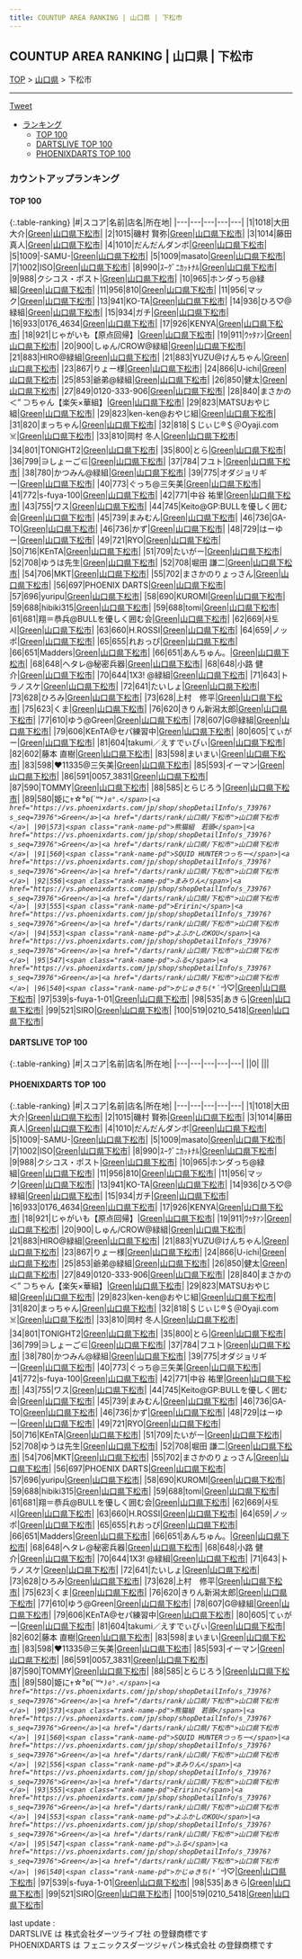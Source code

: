 ```yaml
---
title: COUNTUP AREA RANKING | 山口県 | 下松市
---
```

## COUNTUP AREA RANKING | 山口県 | 下松市

[TOP](/darts/rank/) > [山口県](/darts/rank/山口県/) > 下松市

___

<a href="https://twitter.com/share?ref_src=twsrc%5Etfw" data-text="COUNTUP AREA RANKING | 山口県下松市" class="twitter-share-button" data-hashtags="DARTSLIVE,PHOENIXDARTS,darts,ダーツ" data-show-count="false">Tweet</a>

* [ランキング](#カウントアップランキング)
    * [TOP 100](#top-100)
    * [DARTSLIVE TOP 100](#dartslive-top-100)
    * [PHOENIXDARTS TOP 100](#phoenixdarts-top-100)

### カウントアップランキング

#### TOP 100



{:.table-ranking}
|#|スコア|名前|店名|所在地|
|---|---|---|---|---|
|1|1018|<span class="rank-name-pd"><span class="pro-icon-pd"></span>大田 大介</span>|<a href="https://vs.phoenixdarts.com/jp/shop/shopDetailInfo/s_73976?s_seq=73976">Green</a>|<a href="/darts/rank/山口県/下松市">山口県下松市</a>|
|2|1015|<span class="rank-name-pd"><span class="pro-icon-pd"></span>磯村 賢弥</span>|<a href="https://vs.phoenixdarts.com/jp/shop/shopDetailInfo/s_73976?s_seq=73976">Green</a>|<a href="/darts/rank/山口県/下松市">山口県下松市</a>|
|3|1014|<span class="rank-name-pd">藤田  真人</span>|<a href="https://vs.phoenixdarts.com/jp/shop/shopDetailInfo/s_73976?s_seq=73976">Green</a>|<a href="/darts/rank/山口県/下松市">山口県下松市</a>|
|4|1010|<span class="rank-name-pd">だんだんダンボ</span>|<a href="https://vs.phoenixdarts.com/jp/shop/shopDetailInfo/s_73976?s_seq=73976">Green</a>|<a href="/darts/rank/山口県/下松市">山口県下松市</a>|
|5|1009|<span class="rank-name-pd">-SAMU-</span>|<a href="https://vs.phoenixdarts.com/jp/shop/shopDetailInfo/s_73976?s_seq=73976">Green</a>|<a href="/darts/rank/山口県/下松市">山口県下松市</a>|
|5|1009|<span class="rank-name-pd">masato</span>|<a href="https://vs.phoenixdarts.com/jp/shop/shopDetailInfo/s_73976?s_seq=73976">Green</a>|<a href="/darts/rank/山口県/下松市">山口県下松市</a>|
|7|1002|<span class="rank-name-pd">ISO</span>|<a href="https://vs.phoenixdarts.com/jp/shop/shopDetailInfo/s_73976?s_seq=73976">Green</a>|<a href="/darts/rank/山口県/下松市">山口県下松市</a>|
|8|990|<span class="rank-name-pd">ｽｰｸﾞﾆｶｯﾄﾅﾙ</span>|<a href="https://vs.phoenixdarts.com/jp/shop/shopDetailInfo/s_73976?s_seq=73976">Green</a>|<a href="/darts/rank/山口県/下松市">山口県下松市</a>|
|9|988|<span class="rank-name-pd">クシコス・ポスト</span>|<a href="https://vs.phoenixdarts.com/jp/shop/shopDetailInfo/s_73976?s_seq=73976">Green</a>|<a href="/darts/rank/山口県/下松市">山口県下松市</a>|
|10|965|<span class="rank-name-pd">ホンダっち@緑組</span>|<a href="https://vs.phoenixdarts.com/jp/shop/shopDetailInfo/s_73976?s_seq=73976">Green</a>|<a href="/darts/rank/山口県/下松市">山口県下松市</a>|
|11|956|<span class="rank-name-pd">810</span>|<a href="https://vs.phoenixdarts.com/jp/shop/shopDetailInfo/s_73976?s_seq=73976">Green</a>|<a href="/darts/rank/山口県/下松市">山口県下松市</a>|
|11|956|<span class="rank-name-pd">マック</span>|<a href="https://vs.phoenixdarts.com/jp/shop/shopDetailInfo/s_73976?s_seq=73976">Green</a>|<a href="/darts/rank/山口県/下松市">山口県下松市</a>|
|13|941|<span class="rank-name-pd">KO-TA</span>|<a href="https://vs.phoenixdarts.com/jp/shop/shopDetailInfo/s_73976?s_seq=73976">Green</a>|<a href="/darts/rank/山口県/下松市">山口県下松市</a>|
|14|936|<span class="rank-name-pd">ひろ♡@緑組</span>|<a href="https://vs.phoenixdarts.com/jp/shop/shopDetailInfo/s_73976?s_seq=73976">Green</a>|<a href="/darts/rank/山口県/下松市">山口県下松市</a>|
|15|934|<span class="rank-name-pd">ガチ</span>|<a href="https://vs.phoenixdarts.com/jp/shop/shopDetailInfo/s_73976?s_seq=73976">Green</a>|<a href="/darts/rank/山口県/下松市">山口県下松市</a>|
|16|933|<span class="rank-name-pd">0176_4634</span>|<a href="https://vs.phoenixdarts.com/jp/shop/shopDetailInfo/s_73976?s_seq=73976">Green</a>|<a href="/darts/rank/山口県/下松市">山口県下松市</a>|
|17|926|<span class="rank-name-pd">KENYA</span>|<a href="https://vs.phoenixdarts.com/jp/shop/shopDetailInfo/s_73976?s_seq=73976">Green</a>|<a href="/darts/rank/山口県/下松市">山口県下松市</a>|
|18|921|<span class="rank-name-pd">じゃがいも【原点回帰】</span>|<a href="https://vs.phoenixdarts.com/jp/shop/shopDetailInfo/s_73976?s_seq=73976">Green</a>|<a href="/darts/rank/山口県/下松市">山口県下松市</a>|
|19|911|<span class="rank-name-pd">ｳｩﾀｧﾝ</span>|<a href="https://vs.phoenixdarts.com/jp/shop/shopDetailInfo/s_73976?s_seq=73976">Green</a>|<a href="/darts/rank/山口県/下松市">山口県下松市</a>|
|20|900|<span class="rank-name-pd">しゅん/CROW@緑組</span>|<a href="https://vs.phoenixdarts.com/jp/shop/shopDetailInfo/s_73976?s_seq=73976">Green</a>|<a href="/darts/rank/山口県/下松市">山口県下松市</a>|
|21|883|<span class="rank-name-pd">HIRO@緑組</span>|<a href="https://vs.phoenixdarts.com/jp/shop/shopDetailInfo/s_73976?s_seq=73976">Green</a>|<a href="/darts/rank/山口県/下松市">山口県下松市</a>|
|21|883|<span class="rank-name-pd">YUZU@けんちゃん</span>|<a href="https://vs.phoenixdarts.com/jp/shop/shopDetailInfo/s_73976?s_seq=73976">Green</a>|<a href="/darts/rank/山口県/下松市">山口県下松市</a>|
|23|867|<span class="rank-name-pd">りょー様</span>|<a href="https://vs.phoenixdarts.com/jp/shop/shopDetailInfo/s_73976?s_seq=73976">Green</a>|<a href="/darts/rank/山口県/下松市">山口県下松市</a>|
|24|866|<span class="rank-name-pd">U-ichi</span>|<a href="https://vs.phoenixdarts.com/jp/shop/shopDetailInfo/s_73976?s_seq=73976">Green</a>|<a href="/darts/rank/山口県/下松市">山口県下松市</a>|
|25|853|<span class="rank-name-pd">爺弟@緑組</span>|<a href="https://vs.phoenixdarts.com/jp/shop/shopDetailInfo/s_73976?s_seq=73976">Green</a>|<a href="/darts/rank/山口県/下松市">山口県下松市</a>|
|26|850|<span class="rank-name-pd">健太</span>|<a href="https://vs.phoenixdarts.com/jp/shop/shopDetailInfo/s_73976?s_seq=73976">Green</a>|<a href="/darts/rank/山口県/下松市">山口県下松市</a>|
|27|849|<span class="rank-name-pd">0120-333-906</span>|<a href="https://vs.phoenixdarts.com/jp/shop/shopDetailInfo/s_73976?s_seq=73976">Green</a>|<a href="/darts/rank/山口県/下松市">山口県下松市</a>|
|28|840|<span class="rank-name-pd">まさかの＜” ⊃ちゃん【楽矢×華組】</span>|<a href="https://vs.phoenixdarts.com/jp/shop/shopDetailInfo/s_73976?s_seq=73976">Green</a>|<a href="/darts/rank/山口県/下松市">山口県下松市</a>|
|29|823|<span class="rank-name-pd">MATSUおやじ組</span>|<a href="https://vs.phoenixdarts.com/jp/shop/shopDetailInfo/s_73976?s_seq=73976">Green</a>|<a href="/darts/rank/山口県/下松市">山口県下松市</a>|
|29|823|<span class="rank-name-pd">ken-ken@おやじ組</span>|<a href="https://vs.phoenixdarts.com/jp/shop/shopDetailInfo/s_73976?s_seq=73976">Green</a>|<a href="/darts/rank/山口県/下松市">山口県下松市</a>|
|31|820|<span class="rank-name-pd">まっちゃん</span>|<a href="https://vs.phoenixdarts.com/jp/shop/shopDetailInfo/s_73976?s_seq=73976">Green</a>|<a href="/darts/rank/山口県/下松市">山口県下松市</a>|
|32|818|<span class="rank-name-pd">＄じぃじ®️＄＠Oyaji.com ☠️</span>|<a href="https://vs.phoenixdarts.com/jp/shop/shopDetailInfo/s_73976?s_seq=73976">Green</a>|<a href="/darts/rank/山口県/下松市">山口県下松市</a>|
|33|810|<span class="rank-name-pd"><span class="pro-icon-pd"></span>岡村 冬人</span>|<a href="https://vs.phoenixdarts.com/jp/shop/shopDetailInfo/s_73976?s_seq=73976">Green</a>|<a href="/darts/rank/山口県/下松市">山口県下松市</a>|
|34|801|<span class="rank-name-pd">TONIGHT2</span>|<a href="https://vs.phoenixdarts.com/jp/shop/shopDetailInfo/s_73976?s_seq=73976">Green</a>|<a href="/darts/rank/山口県/下松市">山口県下松市</a>|
|35|800|<span class="rank-name-pd">とら</span>|<a href="https://vs.phoenixdarts.com/jp/shop/shopDetailInfo/s_73976?s_seq=73976">Green</a>|<a href="/darts/rank/山口県/下松市">山口県下松市</a>|
|36|799|<span class="rank-name-pd">∋しょーご∈</span>|<a href="https://vs.phoenixdarts.com/jp/shop/shopDetailInfo/s_73976?s_seq=73976">Green</a>|<a href="/darts/rank/山口県/下松市">山口県下松市</a>|
|37|784|<span class="rank-name-pd">フユト</span>|<a href="https://vs.phoenixdarts.com/jp/shop/shopDetailInfo/s_73976?s_seq=73976">Green</a>|<a href="/darts/rank/山口県/下松市">山口県下松市</a>|
|38|780|<span class="rank-name-pd">かつみん@緑組</span>|<a href="https://vs.phoenixdarts.com/jp/shop/shopDetailInfo/s_73976?s_seq=73976">Green</a>|<a href="/darts/rank/山口県/下松市">山口県下松市</a>|
|39|775|<span class="rank-name-pd">オダジョリギー</span>|<a href="https://vs.phoenixdarts.com/jp/shop/shopDetailInfo/s_73976?s_seq=73976">Green</a>|<a href="/darts/rank/山口県/下松市">山口県下松市</a>|
|40|773|<span class="rank-name-pd">ぐっち@三矢美</span>|<a href="https://vs.phoenixdarts.com/jp/shop/shopDetailInfo/s_73976?s_seq=73976">Green</a>|<a href="/darts/rank/山口県/下松市">山口県下松市</a>|
|41|772|<span class="rank-name-pd">s-fuya-100</span>|<a href="https://vs.phoenixdarts.com/jp/shop/shopDetailInfo/s_73976?s_seq=73976">Green</a>|<a href="/darts/rank/山口県/下松市">山口県下松市</a>|
|42|771|<span class="rank-name-pd">中谷 祐里</span>|<a href="https://vs.phoenixdarts.com/jp/shop/shopDetailInfo/s_73976?s_seq=73976">Green</a>|<a href="/darts/rank/山口県/下松市">山口県下松市</a>|
|43|755|<span class="rank-name-pd">ワス</span>|<a href="https://vs.phoenixdarts.com/jp/shop/shopDetailInfo/s_73976?s_seq=73976">Green</a>|<a href="/darts/rank/山口県/下松市">山口県下松市</a>|
|44|745|<span class="rank-name-pd">Keito@GP:BULLを優しく囲む会</span>|<a href="https://vs.phoenixdarts.com/jp/shop/shopDetailInfo/s_73976?s_seq=73976">Green</a>|<a href="/darts/rank/山口県/下松市">山口県下松市</a>|
|45|739|<span class="rank-name-pd">まみむん</span>|<a href="https://vs.phoenixdarts.com/jp/shop/shopDetailInfo/s_73976?s_seq=73976">Green</a>|<a href="/darts/rank/山口県/下松市">山口県下松市</a>|
|46|736|<span class="rank-name-pd">GA-TO</span>|<a href="https://vs.phoenixdarts.com/jp/shop/shopDetailInfo/s_73976?s_seq=73976">Green</a>|<a href="/darts/rank/山口県/下松市">山口県下松市</a>|
|46|736|<span class="rank-name-pd">かず</span>|<a href="https://vs.phoenixdarts.com/jp/shop/shopDetailInfo/s_73976?s_seq=73976">Green</a>|<a href="/darts/rank/山口県/下松市">山口県下松市</a>|
|48|729|<span class="rank-name-pd">はーゆー</span>|<a href="https://vs.phoenixdarts.com/jp/shop/shopDetailInfo/s_73976?s_seq=73976">Green</a>|<a href="/darts/rank/山口県/下松市">山口県下松市</a>|
|49|721|<span class="rank-name-pd">RYO</span>|<a href="https://vs.phoenixdarts.com/jp/shop/shopDetailInfo/s_73976?s_seq=73976">Green</a>|<a href="/darts/rank/山口県/下松市">山口県下松市</a>|
|50|716|<span class="rank-name-pd">KEnTA</span>|<a href="https://vs.phoenixdarts.com/jp/shop/shopDetailInfo/s_73976?s_seq=73976">Green</a>|<a href="/darts/rank/山口県/下松市">山口県下松市</a>|
|51|709|<span class="rank-name-pd">たいがー</span>|<a href="https://vs.phoenixdarts.com/jp/shop/shopDetailInfo/s_73976?s_seq=73976">Green</a>|<a href="/darts/rank/山口県/下松市">山口県下松市</a>|
|52|708|<span class="rank-name-pd">ゆうは先生</span>|<a href="https://vs.phoenixdarts.com/jp/shop/shopDetailInfo/s_73976?s_seq=73976">Green</a>|<a href="/darts/rank/山口県/下松市">山口県下松市</a>|
|52|708|<span class="rank-name-pd"><span class="pro-icon-pd"></span>堀田 謙二</span>|<a href="https://vs.phoenixdarts.com/jp/shop/shopDetailInfo/s_73976?s_seq=73976">Green</a>|<a href="/darts/rank/山口県/下松市">山口県下松市</a>|
|54|706|<span class="rank-name-pd">MKT</span>|<a href="https://vs.phoenixdarts.com/jp/shop/shopDetailInfo/s_73976?s_seq=73976">Green</a>|<a href="/darts/rank/山口県/下松市">山口県下松市</a>|
|55|702|<span class="rank-name-pd">まさかのりょっさん</span>|<a href="https://vs.phoenixdarts.com/jp/shop/shopDetailInfo/s_73976?s_seq=73976">Green</a>|<a href="/darts/rank/山口県/下松市">山口県下松市</a>|
|56|697|<span class="rank-name-pd">PHOENIX DARTS</span>|<a href="https://vs.phoenixdarts.com/jp/shop/shopDetailInfo/s_73976?s_seq=73976">Green</a>|<a href="/darts/rank/山口県/下松市">山口県下松市</a>|
|57|696|<span class="rank-name-pd">yuripu</span>|<a href="https://vs.phoenixdarts.com/jp/shop/shopDetailInfo/s_73976?s_seq=73976">Green</a>|<a href="/darts/rank/山口県/下松市">山口県下松市</a>|
|58|690|<span class="rank-name-pd">KUROMI</span>|<a href="https://vs.phoenixdarts.com/jp/shop/shopDetailInfo/s_73976?s_seq=73976">Green</a>|<a href="/darts/rank/山口県/下松市">山口県下松市</a>|
|59|688|<span class="rank-name-pd">hibiki315</span>|<a href="https://vs.phoenixdarts.com/jp/shop/shopDetailInfo/s_73976?s_seq=73976">Green</a>|<a href="/darts/rank/山口県/下松市">山口県下松市</a>|
|59|688|<span class="rank-name-pd">tomi</span>|<a href="https://vs.phoenixdarts.com/jp/shop/shopDetailInfo/s_73976?s_seq=73976">Green</a>|<a href="/darts/rank/山口県/下松市">山口県下松市</a>|
|61|681|<span class="rank-name-pd">翔＝恭兵@BULLを優しく囲む会</span>|<a href="https://vs.phoenixdarts.com/jp/shop/shopDetailInfo/s_73976?s_seq=73976">Green</a>|<a href="/darts/rank/山口県/下松市">山口県下松市</a>|
|62|669|<span class="rank-name-pd">사토시</span>|<a href="https://vs.phoenixdarts.com/jp/shop/shopDetailInfo/s_73976?s_seq=73976">Green</a>|<a href="/darts/rank/山口県/下松市">山口県下松市</a>|
|63|660|<span class="rank-name-pd">H.ROSSI</span>|<a href="https://vs.phoenixdarts.com/jp/shop/shopDetailInfo/s_73976?s_seq=73976">Green</a>|<a href="/darts/rank/山口県/下松市">山口県下松市</a>|
|64|659|<span class="rank-name-pd">ノッポ</span>|<a href="https://vs.phoenixdarts.com/jp/shop/shopDetailInfo/s_73976?s_seq=73976">Green</a>|<a href="/darts/rank/山口県/下松市">山口県下松市</a>|
|65|655|<span class="rank-name-pd">れおっぴ</span>|<a href="https://vs.phoenixdarts.com/jp/shop/shopDetailInfo/s_73976?s_seq=73976">Green</a>|<a href="/darts/rank/山口県/下松市">山口県下松市</a>|
|66|651|<span class="rank-name-pd">Madders</span>|<a href="https://vs.phoenixdarts.com/jp/shop/shopDetailInfo/s_73976?s_seq=73976">Green</a>|<a href="/darts/rank/山口県/下松市">山口県下松市</a>|
|66|651|<span class="rank-name-pd">あんちゅん。</span>|<a href="https://vs.phoenixdarts.com/jp/shop/shopDetailInfo/s_73976?s_seq=73976">Green</a>|<a href="/darts/rank/山口県/下松市">山口県下松市</a>|
|68|648|<span class="rank-name-pd">ヘタレ@秘密兵器</span>|<a href="https://vs.phoenixdarts.com/jp/shop/shopDetailInfo/s_73976?s_seq=73976">Green</a>|<a href="/darts/rank/山口県/下松市">山口県下松市</a>|
|68|648|<span class="rank-name-pd">小路 健介</span>|<a href="https://vs.phoenixdarts.com/jp/shop/shopDetailInfo/s_73976?s_seq=73976">Green</a>|<a href="/darts/rank/山口県/下松市">山口県下松市</a>|
|70|644|<span class="rank-name-pd">1X3! @緑組</span>|<a href="https://vs.phoenixdarts.com/jp/shop/shopDetailInfo/s_73976?s_seq=73976">Green</a>|<a href="/darts/rank/山口県/下松市">山口県下松市</a>|
|71|643|<span class="rank-name-pd">トラノスケ</span>|<a href="https://vs.phoenixdarts.com/jp/shop/shopDetailInfo/s_73976?s_seq=73976">Green</a>|<a href="/darts/rank/山口県/下松市">山口県下松市</a>|
|72|641|<span class="rank-name-pd">たいしょ</span>|<a href="https://vs.phoenixdarts.com/jp/shop/shopDetailInfo/s_73976?s_seq=73976">Green</a>|<a href="/darts/rank/山口県/下松市">山口県下松市</a>|
|73|628|<span class="rank-name-pd">ひろみ</span>|<a href="https://vs.phoenixdarts.com/jp/shop/shopDetailInfo/s_73976?s_seq=73976">Green</a>|<a href="/darts/rank/山口県/下松市">山口県下松市</a>|
|73|628|<span class="rank-name-pd">上村　修平</span>|<a href="https://vs.phoenixdarts.com/jp/shop/shopDetailInfo/s_73976?s_seq=73976">Green</a>|<a href="/darts/rank/山口県/下松市">山口県下松市</a>|
|75|623|<span class="rank-name-pd">くま</span>|<a href="https://vs.phoenixdarts.com/jp/shop/shopDetailInfo/s_73976?s_seq=73976">Green</a>|<a href="/darts/rank/山口県/下松市">山口県下松市</a>|
|76|620|<span class="rank-name-pd">きりん新潟太郎</span>|<a href="https://vs.phoenixdarts.com/jp/shop/shopDetailInfo/s_73976?s_seq=73976">Green</a>|<a href="/darts/rank/山口県/下松市">山口県下松市</a>|
|77|610|<span class="rank-name-pd">ゆう@Green</span>|<a href="https://vs.phoenixdarts.com/jp/shop/shopDetailInfo/s_73976?s_seq=73976">Green</a>|<a href="/darts/rank/山口県/下松市">山口県下松市</a>|
|78|607|<span class="rank-name-pd">G@緑組</span>|<a href="https://vs.phoenixdarts.com/jp/shop/shopDetailInfo/s_73976?s_seq=73976">Green</a>|<a href="/darts/rank/山口県/下松市">山口県下松市</a>|
|79|606|<span class="rank-name-pd">KEnTA@セパ練習中</span>|<a href="https://vs.phoenixdarts.com/jp/shop/shopDetailInfo/s_73976?s_seq=73976">Green</a>|<a href="/darts/rank/山口県/下松市">山口県下松市</a>|
|80|605|<span class="rank-name-pd">てぃがー</span>|<a href="https://vs.phoenixdarts.com/jp/shop/shopDetailInfo/s_73976?s_seq=73976">Green</a>|<a href="/darts/rank/山口県/下松市">山口県下松市</a>|
|81|604|<span class="rank-name-pd">takumi／えすでぃぴぃ</span>|<a href="https://vs.phoenixdarts.com/jp/shop/shopDetailInfo/s_73976?s_seq=73976">Green</a>|<a href="/darts/rank/山口県/下松市">山口県下松市</a>|
|82|602|<span class="rank-name-pd">藤本 直樹</span>|<a href="https://vs.phoenixdarts.com/jp/shop/shopDetailInfo/s_73976?s_seq=73976">Green</a>|<a href="/darts/rank/山口県/下松市">山口県下松市</a>|
|83|598|<span class="rank-name-pd">‪‪まいまい</span>|<a href="https://vs.phoenixdarts.com/jp/shop/shopDetailInfo/s_73976?s_seq=73976">Green</a>|<a href="/darts/rank/山口県/下松市">山口県下松市</a>|
|83|598|<span class="rank-name-pd">♥11335@三矢美</span>|<a href="https://vs.phoenixdarts.com/jp/shop/shopDetailInfo/s_73976?s_seq=73976">Green</a>|<a href="/darts/rank/山口県/下松市">山口県下松市</a>|
|85|593|<span class="rank-name-pd">イーマン</span>|<a href="https://vs.phoenixdarts.com/jp/shop/shopDetailInfo/s_73976?s_seq=73976">Green</a>|<a href="/darts/rank/山口県/下松市">山口県下松市</a>|
|86|591|<span class="rank-name-pd">0057_3831</span>|<a href="https://vs.phoenixdarts.com/jp/shop/shopDetailInfo/s_73976?s_seq=73976">Green</a>|<a href="/darts/rank/山口県/下松市">山口県下松市</a>|
|87|590|<span class="rank-name-pd">TOMMY</span>|<a href="https://vs.phoenixdarts.com/jp/shop/shopDetailInfo/s_73976?s_seq=73976">Green</a>|<a href="/darts/rank/山口県/下松市">山口県下松市</a>|
|88|585|<span class="rank-name-pd">とらじろう</span>|<a href="https://vs.phoenixdarts.com/jp/shop/shopDetailInfo/s_73976?s_seq=73976">Green</a>|<a href="/darts/rank/山口県/下松市">山口県下松市</a>|
|89|580|<span class="rank-name-pd">姫にｬ☆°ʚ(*´꒳`*)ɞ°.</span>|<a href="https://vs.phoenixdarts.com/jp/shop/shopDetailInfo/s_73976?s_seq=73976">Green</a>|<a href="/darts/rank/山口県/下松市">山口県下松市</a>|
|90|573|<span class="rank-name-pd">熊猫組　若頭</span>|<a href="https://vs.phoenixdarts.com/jp/shop/shopDetailInfo/s_73976?s_seq=73976">Green</a>|<a href="/darts/rank/山口県/下松市">山口県下松市</a>|
|91|560|<span class="rank-name-pd">SQUID HUNTERつっちー</span>|<a href="https://vs.phoenixdarts.com/jp/shop/shopDetailInfo/s_73976?s_seq=73976">Green</a>|<a href="/darts/rank/山口県/下松市">山口県下松市</a>|
|92|556|<span class="rank-name-pd">まみりん</span>|<a href="https://vs.phoenixdarts.com/jp/shop/shopDetailInfo/s_73976?s_seq=73976">Green</a>|<a href="/darts/rank/山口県/下松市">山口県下松市</a>|
|93|555|<span class="rank-name-pd">Eririn♪</span>|<a href="https://vs.phoenixdarts.com/jp/shop/shopDetailInfo/s_73976?s_seq=73976">Green</a>|<a href="/darts/rank/山口県/下松市">山口県下松市</a>|
|94|553|<span class="rank-name-pd">よふかしのKOU</span>|<a href="https://vs.phoenixdarts.com/jp/shop/shopDetailInfo/s_73976?s_seq=73976">Green</a>|<a href="/darts/rank/山口県/下松市">山口県下松市</a>|
|95|547|<span class="rank-name-pd">ふる</span>|<a href="https://vs.phoenixdarts.com/jp/shop/shopDetailInfo/s_73976?s_seq=73976">Green</a>|<a href="/darts/rank/山口県/下松市">山口県下松市</a>|
|96|540|<span class="rank-name-pd">かじゅきち(*´꒳`*)♡</span>|<a href="https://vs.phoenixdarts.com/jp/shop/shopDetailInfo/s_73976?s_seq=73976">Green</a>|<a href="/darts/rank/山口県/下松市">山口県下松市</a>|
|97|539|<span class="rank-name-pd">s-fuya-1-01</span>|<a href="https://vs.phoenixdarts.com/jp/shop/shopDetailInfo/s_73976?s_seq=73976">Green</a>|<a href="/darts/rank/山口県/下松市">山口県下松市</a>|
|98|535|<span class="rank-name-pd">あきら</span>|<a href="https://vs.phoenixdarts.com/jp/shop/shopDetailInfo/s_73976?s_seq=73976">Green</a>|<a href="/darts/rank/山口県/下松市">山口県下松市</a>|
|99|521|<span class="rank-name-pd">SIRO</span>|<a href="https://vs.phoenixdarts.com/jp/shop/shopDetailInfo/s_73976?s_seq=73976">Green</a>|<a href="/darts/rank/山口県/下松市">山口県下松市</a>|
|100|519|<span class="rank-name-pd">0210_5418</span>|<a href="https://vs.phoenixdarts.com/jp/shop/shopDetailInfo/s_73976?s_seq=73976">Green</a>|<a href="/darts/rank/山口県/下松市">山口県下松市</a>|


#### DARTSLIVE TOP 100



{:.table-ranking}
|#|スコア|名前|店名|所在地|
|---|---|---|---|---|
||0|<span class="rank-name-dl"> </span>|<a href=""></a>|<a href="/darts/rank//"></a>|


#### PHOENIXDARTS TOP 100



{:.table-ranking}
|#|スコア|名前|店名|所在地|
|---|---|---|---|---|
|1|1018|<span class="rank-name-pd"><span class="pro-icon-pd"></span>大田 大介</span>|<a href="https://vs.phoenixdarts.com/jp/shop/shopDetailInfo/s_73976?s_seq=73976">Green</a>|<a href="/darts/rank/山口県/下松市">山口県下松市</a>|
|2|1015|<span class="rank-name-pd"><span class="pro-icon-pd"></span>磯村 賢弥</span>|<a href="https://vs.phoenixdarts.com/jp/shop/shopDetailInfo/s_73976?s_seq=73976">Green</a>|<a href="/darts/rank/山口県/下松市">山口県下松市</a>|
|3|1014|<span class="rank-name-pd">藤田  真人</span>|<a href="https://vs.phoenixdarts.com/jp/shop/shopDetailInfo/s_73976?s_seq=73976">Green</a>|<a href="/darts/rank/山口県/下松市">山口県下松市</a>|
|4|1010|<span class="rank-name-pd">だんだんダンボ</span>|<a href="https://vs.phoenixdarts.com/jp/shop/shopDetailInfo/s_73976?s_seq=73976">Green</a>|<a href="/darts/rank/山口県/下松市">山口県下松市</a>|
|5|1009|<span class="rank-name-pd">-SAMU-</span>|<a href="https://vs.phoenixdarts.com/jp/shop/shopDetailInfo/s_73976?s_seq=73976">Green</a>|<a href="/darts/rank/山口県/下松市">山口県下松市</a>|
|5|1009|<span class="rank-name-pd">masato</span>|<a href="https://vs.phoenixdarts.com/jp/shop/shopDetailInfo/s_73976?s_seq=73976">Green</a>|<a href="/darts/rank/山口県/下松市">山口県下松市</a>|
|7|1002|<span class="rank-name-pd">ISO</span>|<a href="https://vs.phoenixdarts.com/jp/shop/shopDetailInfo/s_73976?s_seq=73976">Green</a>|<a href="/darts/rank/山口県/下松市">山口県下松市</a>|
|8|990|<span class="rank-name-pd">ｽｰｸﾞﾆｶｯﾄﾅﾙ</span>|<a href="https://vs.phoenixdarts.com/jp/shop/shopDetailInfo/s_73976?s_seq=73976">Green</a>|<a href="/darts/rank/山口県/下松市">山口県下松市</a>|
|9|988|<span class="rank-name-pd">クシコス・ポスト</span>|<a href="https://vs.phoenixdarts.com/jp/shop/shopDetailInfo/s_73976?s_seq=73976">Green</a>|<a href="/darts/rank/山口県/下松市">山口県下松市</a>|
|10|965|<span class="rank-name-pd">ホンダっち@緑組</span>|<a href="https://vs.phoenixdarts.com/jp/shop/shopDetailInfo/s_73976?s_seq=73976">Green</a>|<a href="/darts/rank/山口県/下松市">山口県下松市</a>|
|11|956|<span class="rank-name-pd">810</span>|<a href="https://vs.phoenixdarts.com/jp/shop/shopDetailInfo/s_73976?s_seq=73976">Green</a>|<a href="/darts/rank/山口県/下松市">山口県下松市</a>|
|11|956|<span class="rank-name-pd">マック</span>|<a href="https://vs.phoenixdarts.com/jp/shop/shopDetailInfo/s_73976?s_seq=73976">Green</a>|<a href="/darts/rank/山口県/下松市">山口県下松市</a>|
|13|941|<span class="rank-name-pd">KO-TA</span>|<a href="https://vs.phoenixdarts.com/jp/shop/shopDetailInfo/s_73976?s_seq=73976">Green</a>|<a href="/darts/rank/山口県/下松市">山口県下松市</a>|
|14|936|<span class="rank-name-pd">ひろ♡@緑組</span>|<a href="https://vs.phoenixdarts.com/jp/shop/shopDetailInfo/s_73976?s_seq=73976">Green</a>|<a href="/darts/rank/山口県/下松市">山口県下松市</a>|
|15|934|<span class="rank-name-pd">ガチ</span>|<a href="https://vs.phoenixdarts.com/jp/shop/shopDetailInfo/s_73976?s_seq=73976">Green</a>|<a href="/darts/rank/山口県/下松市">山口県下松市</a>|
|16|933|<span class="rank-name-pd">0176_4634</span>|<a href="https://vs.phoenixdarts.com/jp/shop/shopDetailInfo/s_73976?s_seq=73976">Green</a>|<a href="/darts/rank/山口県/下松市">山口県下松市</a>|
|17|926|<span class="rank-name-pd">KENYA</span>|<a href="https://vs.phoenixdarts.com/jp/shop/shopDetailInfo/s_73976?s_seq=73976">Green</a>|<a href="/darts/rank/山口県/下松市">山口県下松市</a>|
|18|921|<span class="rank-name-pd">じゃがいも【原点回帰】</span>|<a href="https://vs.phoenixdarts.com/jp/shop/shopDetailInfo/s_73976?s_seq=73976">Green</a>|<a href="/darts/rank/山口県/下松市">山口県下松市</a>|
|19|911|<span class="rank-name-pd">ｳｩﾀｧﾝ</span>|<a href="https://vs.phoenixdarts.com/jp/shop/shopDetailInfo/s_73976?s_seq=73976">Green</a>|<a href="/darts/rank/山口県/下松市">山口県下松市</a>|
|20|900|<span class="rank-name-pd">しゅん/CROW@緑組</span>|<a href="https://vs.phoenixdarts.com/jp/shop/shopDetailInfo/s_73976?s_seq=73976">Green</a>|<a href="/darts/rank/山口県/下松市">山口県下松市</a>|
|21|883|<span class="rank-name-pd">HIRO@緑組</span>|<a href="https://vs.phoenixdarts.com/jp/shop/shopDetailInfo/s_73976?s_seq=73976">Green</a>|<a href="/darts/rank/山口県/下松市">山口県下松市</a>|
|21|883|<span class="rank-name-pd">YUZU@けんちゃん</span>|<a href="https://vs.phoenixdarts.com/jp/shop/shopDetailInfo/s_73976?s_seq=73976">Green</a>|<a href="/darts/rank/山口県/下松市">山口県下松市</a>|
|23|867|<span class="rank-name-pd">りょー様</span>|<a href="https://vs.phoenixdarts.com/jp/shop/shopDetailInfo/s_73976?s_seq=73976">Green</a>|<a href="/darts/rank/山口県/下松市">山口県下松市</a>|
|24|866|<span class="rank-name-pd">U-ichi</span>|<a href="https://vs.phoenixdarts.com/jp/shop/shopDetailInfo/s_73976?s_seq=73976">Green</a>|<a href="/darts/rank/山口県/下松市">山口県下松市</a>|
|25|853|<span class="rank-name-pd">爺弟@緑組</span>|<a href="https://vs.phoenixdarts.com/jp/shop/shopDetailInfo/s_73976?s_seq=73976">Green</a>|<a href="/darts/rank/山口県/下松市">山口県下松市</a>|
|26|850|<span class="rank-name-pd">健太</span>|<a href="https://vs.phoenixdarts.com/jp/shop/shopDetailInfo/s_73976?s_seq=73976">Green</a>|<a href="/darts/rank/山口県/下松市">山口県下松市</a>|
|27|849|<span class="rank-name-pd">0120-333-906</span>|<a href="https://vs.phoenixdarts.com/jp/shop/shopDetailInfo/s_73976?s_seq=73976">Green</a>|<a href="/darts/rank/山口県/下松市">山口県下松市</a>|
|28|840|<span class="rank-name-pd">まさかの＜” ⊃ちゃん【楽矢×華組】</span>|<a href="https://vs.phoenixdarts.com/jp/shop/shopDetailInfo/s_73976?s_seq=73976">Green</a>|<a href="/darts/rank/山口県/下松市">山口県下松市</a>|
|29|823|<span class="rank-name-pd">MATSUおやじ組</span>|<a href="https://vs.phoenixdarts.com/jp/shop/shopDetailInfo/s_73976?s_seq=73976">Green</a>|<a href="/darts/rank/山口県/下松市">山口県下松市</a>|
|29|823|<span class="rank-name-pd">ken-ken@おやじ組</span>|<a href="https://vs.phoenixdarts.com/jp/shop/shopDetailInfo/s_73976?s_seq=73976">Green</a>|<a href="/darts/rank/山口県/下松市">山口県下松市</a>|
|31|820|<span class="rank-name-pd">まっちゃん</span>|<a href="https://vs.phoenixdarts.com/jp/shop/shopDetailInfo/s_73976?s_seq=73976">Green</a>|<a href="/darts/rank/山口県/下松市">山口県下松市</a>|
|32|818|<span class="rank-name-pd">＄じぃじ®️＄＠Oyaji.com ☠️</span>|<a href="https://vs.phoenixdarts.com/jp/shop/shopDetailInfo/s_73976?s_seq=73976">Green</a>|<a href="/darts/rank/山口県/下松市">山口県下松市</a>|
|33|810|<span class="rank-name-pd"><span class="pro-icon-pd"></span>岡村 冬人</span>|<a href="https://vs.phoenixdarts.com/jp/shop/shopDetailInfo/s_73976?s_seq=73976">Green</a>|<a href="/darts/rank/山口県/下松市">山口県下松市</a>|
|34|801|<span class="rank-name-pd">TONIGHT2</span>|<a href="https://vs.phoenixdarts.com/jp/shop/shopDetailInfo/s_73976?s_seq=73976">Green</a>|<a href="/darts/rank/山口県/下松市">山口県下松市</a>|
|35|800|<span class="rank-name-pd">とら</span>|<a href="https://vs.phoenixdarts.com/jp/shop/shopDetailInfo/s_73976?s_seq=73976">Green</a>|<a href="/darts/rank/山口県/下松市">山口県下松市</a>|
|36|799|<span class="rank-name-pd">∋しょーご∈</span>|<a href="https://vs.phoenixdarts.com/jp/shop/shopDetailInfo/s_73976?s_seq=73976">Green</a>|<a href="/darts/rank/山口県/下松市">山口県下松市</a>|
|37|784|<span class="rank-name-pd">フユト</span>|<a href="https://vs.phoenixdarts.com/jp/shop/shopDetailInfo/s_73976?s_seq=73976">Green</a>|<a href="/darts/rank/山口県/下松市">山口県下松市</a>|
|38|780|<span class="rank-name-pd">かつみん@緑組</span>|<a href="https://vs.phoenixdarts.com/jp/shop/shopDetailInfo/s_73976?s_seq=73976">Green</a>|<a href="/darts/rank/山口県/下松市">山口県下松市</a>|
|39|775|<span class="rank-name-pd">オダジョリギー</span>|<a href="https://vs.phoenixdarts.com/jp/shop/shopDetailInfo/s_73976?s_seq=73976">Green</a>|<a href="/darts/rank/山口県/下松市">山口県下松市</a>|
|40|773|<span class="rank-name-pd">ぐっち@三矢美</span>|<a href="https://vs.phoenixdarts.com/jp/shop/shopDetailInfo/s_73976?s_seq=73976">Green</a>|<a href="/darts/rank/山口県/下松市">山口県下松市</a>|
|41|772|<span class="rank-name-pd">s-fuya-100</span>|<a href="https://vs.phoenixdarts.com/jp/shop/shopDetailInfo/s_73976?s_seq=73976">Green</a>|<a href="/darts/rank/山口県/下松市">山口県下松市</a>|
|42|771|<span class="rank-name-pd">中谷 祐里</span>|<a href="https://vs.phoenixdarts.com/jp/shop/shopDetailInfo/s_73976?s_seq=73976">Green</a>|<a href="/darts/rank/山口県/下松市">山口県下松市</a>|
|43|755|<span class="rank-name-pd">ワス</span>|<a href="https://vs.phoenixdarts.com/jp/shop/shopDetailInfo/s_73976?s_seq=73976">Green</a>|<a href="/darts/rank/山口県/下松市">山口県下松市</a>|
|44|745|<span class="rank-name-pd">Keito@GP:BULLを優しく囲む会</span>|<a href="https://vs.phoenixdarts.com/jp/shop/shopDetailInfo/s_73976?s_seq=73976">Green</a>|<a href="/darts/rank/山口県/下松市">山口県下松市</a>|
|45|739|<span class="rank-name-pd">まみむん</span>|<a href="https://vs.phoenixdarts.com/jp/shop/shopDetailInfo/s_73976?s_seq=73976">Green</a>|<a href="/darts/rank/山口県/下松市">山口県下松市</a>|
|46|736|<span class="rank-name-pd">GA-TO</span>|<a href="https://vs.phoenixdarts.com/jp/shop/shopDetailInfo/s_73976?s_seq=73976">Green</a>|<a href="/darts/rank/山口県/下松市">山口県下松市</a>|
|46|736|<span class="rank-name-pd">かず</span>|<a href="https://vs.phoenixdarts.com/jp/shop/shopDetailInfo/s_73976?s_seq=73976">Green</a>|<a href="/darts/rank/山口県/下松市">山口県下松市</a>|
|48|729|<span class="rank-name-pd">はーゆー</span>|<a href="https://vs.phoenixdarts.com/jp/shop/shopDetailInfo/s_73976?s_seq=73976">Green</a>|<a href="/darts/rank/山口県/下松市">山口県下松市</a>|
|49|721|<span class="rank-name-pd">RYO</span>|<a href="https://vs.phoenixdarts.com/jp/shop/shopDetailInfo/s_73976?s_seq=73976">Green</a>|<a href="/darts/rank/山口県/下松市">山口県下松市</a>|
|50|716|<span class="rank-name-pd">KEnTA</span>|<a href="https://vs.phoenixdarts.com/jp/shop/shopDetailInfo/s_73976?s_seq=73976">Green</a>|<a href="/darts/rank/山口県/下松市">山口県下松市</a>|
|51|709|<span class="rank-name-pd">たいがー</span>|<a href="https://vs.phoenixdarts.com/jp/shop/shopDetailInfo/s_73976?s_seq=73976">Green</a>|<a href="/darts/rank/山口県/下松市">山口県下松市</a>|
|52|708|<span class="rank-name-pd">ゆうは先生</span>|<a href="https://vs.phoenixdarts.com/jp/shop/shopDetailInfo/s_73976?s_seq=73976">Green</a>|<a href="/darts/rank/山口県/下松市">山口県下松市</a>|
|52|708|<span class="rank-name-pd"><span class="pro-icon-pd"></span>堀田 謙二</span>|<a href="https://vs.phoenixdarts.com/jp/shop/shopDetailInfo/s_73976?s_seq=73976">Green</a>|<a href="/darts/rank/山口県/下松市">山口県下松市</a>|
|54|706|<span class="rank-name-pd">MKT</span>|<a href="https://vs.phoenixdarts.com/jp/shop/shopDetailInfo/s_73976?s_seq=73976">Green</a>|<a href="/darts/rank/山口県/下松市">山口県下松市</a>|
|55|702|<span class="rank-name-pd">まさかのりょっさん</span>|<a href="https://vs.phoenixdarts.com/jp/shop/shopDetailInfo/s_73976?s_seq=73976">Green</a>|<a href="/darts/rank/山口県/下松市">山口県下松市</a>|
|56|697|<span class="rank-name-pd">PHOENIX DARTS</span>|<a href="https://vs.phoenixdarts.com/jp/shop/shopDetailInfo/s_73976?s_seq=73976">Green</a>|<a href="/darts/rank/山口県/下松市">山口県下松市</a>|
|57|696|<span class="rank-name-pd">yuripu</span>|<a href="https://vs.phoenixdarts.com/jp/shop/shopDetailInfo/s_73976?s_seq=73976">Green</a>|<a href="/darts/rank/山口県/下松市">山口県下松市</a>|
|58|690|<span class="rank-name-pd">KUROMI</span>|<a href="https://vs.phoenixdarts.com/jp/shop/shopDetailInfo/s_73976?s_seq=73976">Green</a>|<a href="/darts/rank/山口県/下松市">山口県下松市</a>|
|59|688|<span class="rank-name-pd">hibiki315</span>|<a href="https://vs.phoenixdarts.com/jp/shop/shopDetailInfo/s_73976?s_seq=73976">Green</a>|<a href="/darts/rank/山口県/下松市">山口県下松市</a>|
|59|688|<span class="rank-name-pd">tomi</span>|<a href="https://vs.phoenixdarts.com/jp/shop/shopDetailInfo/s_73976?s_seq=73976">Green</a>|<a href="/darts/rank/山口県/下松市">山口県下松市</a>|
|61|681|<span class="rank-name-pd">翔＝恭兵@BULLを優しく囲む会</span>|<a href="https://vs.phoenixdarts.com/jp/shop/shopDetailInfo/s_73976?s_seq=73976">Green</a>|<a href="/darts/rank/山口県/下松市">山口県下松市</a>|
|62|669|<span class="rank-name-pd">사토시</span>|<a href="https://vs.phoenixdarts.com/jp/shop/shopDetailInfo/s_73976?s_seq=73976">Green</a>|<a href="/darts/rank/山口県/下松市">山口県下松市</a>|
|63|660|<span class="rank-name-pd">H.ROSSI</span>|<a href="https://vs.phoenixdarts.com/jp/shop/shopDetailInfo/s_73976?s_seq=73976">Green</a>|<a href="/darts/rank/山口県/下松市">山口県下松市</a>|
|64|659|<span class="rank-name-pd">ノッポ</span>|<a href="https://vs.phoenixdarts.com/jp/shop/shopDetailInfo/s_73976?s_seq=73976">Green</a>|<a href="/darts/rank/山口県/下松市">山口県下松市</a>|
|65|655|<span class="rank-name-pd">れおっぴ</span>|<a href="https://vs.phoenixdarts.com/jp/shop/shopDetailInfo/s_73976?s_seq=73976">Green</a>|<a href="/darts/rank/山口県/下松市">山口県下松市</a>|
|66|651|<span class="rank-name-pd">Madders</span>|<a href="https://vs.phoenixdarts.com/jp/shop/shopDetailInfo/s_73976?s_seq=73976">Green</a>|<a href="/darts/rank/山口県/下松市">山口県下松市</a>|
|66|651|<span class="rank-name-pd">あんちゅん。</span>|<a href="https://vs.phoenixdarts.com/jp/shop/shopDetailInfo/s_73976?s_seq=73976">Green</a>|<a href="/darts/rank/山口県/下松市">山口県下松市</a>|
|68|648|<span class="rank-name-pd">ヘタレ@秘密兵器</span>|<a href="https://vs.phoenixdarts.com/jp/shop/shopDetailInfo/s_73976?s_seq=73976">Green</a>|<a href="/darts/rank/山口県/下松市">山口県下松市</a>|
|68|648|<span class="rank-name-pd">小路 健介</span>|<a href="https://vs.phoenixdarts.com/jp/shop/shopDetailInfo/s_73976?s_seq=73976">Green</a>|<a href="/darts/rank/山口県/下松市">山口県下松市</a>|
|70|644|<span class="rank-name-pd">1X3! @緑組</span>|<a href="https://vs.phoenixdarts.com/jp/shop/shopDetailInfo/s_73976?s_seq=73976">Green</a>|<a href="/darts/rank/山口県/下松市">山口県下松市</a>|
|71|643|<span class="rank-name-pd">トラノスケ</span>|<a href="https://vs.phoenixdarts.com/jp/shop/shopDetailInfo/s_73976?s_seq=73976">Green</a>|<a href="/darts/rank/山口県/下松市">山口県下松市</a>|
|72|641|<span class="rank-name-pd">たいしょ</span>|<a href="https://vs.phoenixdarts.com/jp/shop/shopDetailInfo/s_73976?s_seq=73976">Green</a>|<a href="/darts/rank/山口県/下松市">山口県下松市</a>|
|73|628|<span class="rank-name-pd">ひろみ</span>|<a href="https://vs.phoenixdarts.com/jp/shop/shopDetailInfo/s_73976?s_seq=73976">Green</a>|<a href="/darts/rank/山口県/下松市">山口県下松市</a>|
|73|628|<span class="rank-name-pd">上村　修平</span>|<a href="https://vs.phoenixdarts.com/jp/shop/shopDetailInfo/s_73976?s_seq=73976">Green</a>|<a href="/darts/rank/山口県/下松市">山口県下松市</a>|
|75|623|<span class="rank-name-pd">くま</span>|<a href="https://vs.phoenixdarts.com/jp/shop/shopDetailInfo/s_73976?s_seq=73976">Green</a>|<a href="/darts/rank/山口県/下松市">山口県下松市</a>|
|76|620|<span class="rank-name-pd">きりん新潟太郎</span>|<a href="https://vs.phoenixdarts.com/jp/shop/shopDetailInfo/s_73976?s_seq=73976">Green</a>|<a href="/darts/rank/山口県/下松市">山口県下松市</a>|
|77|610|<span class="rank-name-pd">ゆう@Green</span>|<a href="https://vs.phoenixdarts.com/jp/shop/shopDetailInfo/s_73976?s_seq=73976">Green</a>|<a href="/darts/rank/山口県/下松市">山口県下松市</a>|
|78|607|<span class="rank-name-pd">G@緑組</span>|<a href="https://vs.phoenixdarts.com/jp/shop/shopDetailInfo/s_73976?s_seq=73976">Green</a>|<a href="/darts/rank/山口県/下松市">山口県下松市</a>|
|79|606|<span class="rank-name-pd">KEnTA@セパ練習中</span>|<a href="https://vs.phoenixdarts.com/jp/shop/shopDetailInfo/s_73976?s_seq=73976">Green</a>|<a href="/darts/rank/山口県/下松市">山口県下松市</a>|
|80|605|<span class="rank-name-pd">てぃがー</span>|<a href="https://vs.phoenixdarts.com/jp/shop/shopDetailInfo/s_73976?s_seq=73976">Green</a>|<a href="/darts/rank/山口県/下松市">山口県下松市</a>|
|81|604|<span class="rank-name-pd">takumi／えすでぃぴぃ</span>|<a href="https://vs.phoenixdarts.com/jp/shop/shopDetailInfo/s_73976?s_seq=73976">Green</a>|<a href="/darts/rank/山口県/下松市">山口県下松市</a>|
|82|602|<span class="rank-name-pd">藤本 直樹</span>|<a href="https://vs.phoenixdarts.com/jp/shop/shopDetailInfo/s_73976?s_seq=73976">Green</a>|<a href="/darts/rank/山口県/下松市">山口県下松市</a>|
|83|598|<span class="rank-name-pd">‪‪まいまい</span>|<a href="https://vs.phoenixdarts.com/jp/shop/shopDetailInfo/s_73976?s_seq=73976">Green</a>|<a href="/darts/rank/山口県/下松市">山口県下松市</a>|
|83|598|<span class="rank-name-pd">♥11335@三矢美</span>|<a href="https://vs.phoenixdarts.com/jp/shop/shopDetailInfo/s_73976?s_seq=73976">Green</a>|<a href="/darts/rank/山口県/下松市">山口県下松市</a>|
|85|593|<span class="rank-name-pd">イーマン</span>|<a href="https://vs.phoenixdarts.com/jp/shop/shopDetailInfo/s_73976?s_seq=73976">Green</a>|<a href="/darts/rank/山口県/下松市">山口県下松市</a>|
|86|591|<span class="rank-name-pd">0057_3831</span>|<a href="https://vs.phoenixdarts.com/jp/shop/shopDetailInfo/s_73976?s_seq=73976">Green</a>|<a href="/darts/rank/山口県/下松市">山口県下松市</a>|
|87|590|<span class="rank-name-pd">TOMMY</span>|<a href="https://vs.phoenixdarts.com/jp/shop/shopDetailInfo/s_73976?s_seq=73976">Green</a>|<a href="/darts/rank/山口県/下松市">山口県下松市</a>|
|88|585|<span class="rank-name-pd">とらじろう</span>|<a href="https://vs.phoenixdarts.com/jp/shop/shopDetailInfo/s_73976?s_seq=73976">Green</a>|<a href="/darts/rank/山口県/下松市">山口県下松市</a>|
|89|580|<span class="rank-name-pd">姫にｬ☆°ʚ(*´꒳`*)ɞ°.</span>|<a href="https://vs.phoenixdarts.com/jp/shop/shopDetailInfo/s_73976?s_seq=73976">Green</a>|<a href="/darts/rank/山口県/下松市">山口県下松市</a>|
|90|573|<span class="rank-name-pd">熊猫組　若頭</span>|<a href="https://vs.phoenixdarts.com/jp/shop/shopDetailInfo/s_73976?s_seq=73976">Green</a>|<a href="/darts/rank/山口県/下松市">山口県下松市</a>|
|91|560|<span class="rank-name-pd">SQUID HUNTERつっちー</span>|<a href="https://vs.phoenixdarts.com/jp/shop/shopDetailInfo/s_73976?s_seq=73976">Green</a>|<a href="/darts/rank/山口県/下松市">山口県下松市</a>|
|92|556|<span class="rank-name-pd">まみりん</span>|<a href="https://vs.phoenixdarts.com/jp/shop/shopDetailInfo/s_73976?s_seq=73976">Green</a>|<a href="/darts/rank/山口県/下松市">山口県下松市</a>|
|93|555|<span class="rank-name-pd">Eririn♪</span>|<a href="https://vs.phoenixdarts.com/jp/shop/shopDetailInfo/s_73976?s_seq=73976">Green</a>|<a href="/darts/rank/山口県/下松市">山口県下松市</a>|
|94|553|<span class="rank-name-pd">よふかしのKOU</span>|<a href="https://vs.phoenixdarts.com/jp/shop/shopDetailInfo/s_73976?s_seq=73976">Green</a>|<a href="/darts/rank/山口県/下松市">山口県下松市</a>|
|95|547|<span class="rank-name-pd">ふる</span>|<a href="https://vs.phoenixdarts.com/jp/shop/shopDetailInfo/s_73976?s_seq=73976">Green</a>|<a href="/darts/rank/山口県/下松市">山口県下松市</a>|
|96|540|<span class="rank-name-pd">かじゅきち(*´꒳`*)♡</span>|<a href="https://vs.phoenixdarts.com/jp/shop/shopDetailInfo/s_73976?s_seq=73976">Green</a>|<a href="/darts/rank/山口県/下松市">山口県下松市</a>|
|97|539|<span class="rank-name-pd">s-fuya-1-01</span>|<a href="https://vs.phoenixdarts.com/jp/shop/shopDetailInfo/s_73976?s_seq=73976">Green</a>|<a href="/darts/rank/山口県/下松市">山口県下松市</a>|
|98|535|<span class="rank-name-pd">あきら</span>|<a href="https://vs.phoenixdarts.com/jp/shop/shopDetailInfo/s_73976?s_seq=73976">Green</a>|<a href="/darts/rank/山口県/下松市">山口県下松市</a>|
|99|521|<span class="rank-name-pd">SIRO</span>|<a href="https://vs.phoenixdarts.com/jp/shop/shopDetailInfo/s_73976?s_seq=73976">Green</a>|<a href="/darts/rank/山口県/下松市">山口県下松市</a>|
|100|519|<span class="rank-name-pd">0210_5418</span>|<a href="https://vs.phoenixdarts.com/jp/shop/shopDetailInfo/s_73976?s_seq=73976">Green</a>|<a href="/darts/rank/山口県/下松市">山口県下松市</a>|


<div class="footer border-top border-gray-light mt-5 pt-3 text-right text-gray">
    last update : <span style="font-weight: italic" id="foot_last_modified"></span><br />
    DARTSLIVE は 株式会社ダーツライブ社 の登録商標です<br />
    PHOENIXDARTS は フェニックスダーツジャパン株式会社 の登録商標です<br />
</div>

<script src="https://cdnjs.cloudflare.com/ajax/libs/jquery.tablesorter/2.31.3/js/jquery.tablesorter.min.js" integrity="sha512-qzgd5cYSZcosqpzpn7zF2ZId8f/8CHmFKZ8j7mU4OUXTNRd5g+ZHBPsgKEwoqxCtdQvExE5LprwwPAgoicguNg==" crossorigin="anonymous" referrerpolicy="no-referrer"></script>
<link rel="stylesheet" href="https://cdnjs.cloudflare.com/ajax/libs/jquery.tablesorter/2.31.3/css/theme.default.min.css" integrity="sha512-wghhOJkjQX0Lh3NSWvNKeZ0ZpNn+SPVXX1Qyc9OCaogADktxrBiBdKGDoqVUOyhStvMBmJQ8ZdMHiR3wuEq8+w==" crossorigin="anonymous" referrerpolicy="no-referrer" />
<script>
$(function() {
    $(".table-ranking").tablesorter({sortList:[[0, 0]]});
    $("#foot_last_modified").text(formatDate(new Date(document.lastModified), 'yyyy-MM-dd HH:mm:ss'));
});
</script>

<script async src="https://platform.twitter.com/widgets.js" charset="utf-8"></script>